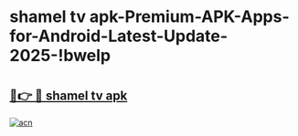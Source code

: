 # shamel tv apk-Premium-APK-Apps-for-Android-Latest-Update-2025-!bwelp

# <h2><a href="https://googleone.com">🔗👉 🔴 shamel tv apk</a></h2>

[![acn](https://github.com/user-attachments/assets/0f9c940e-d8b0-45ae-aac7-cd30a18b3e1c)](https://googleone.com)

